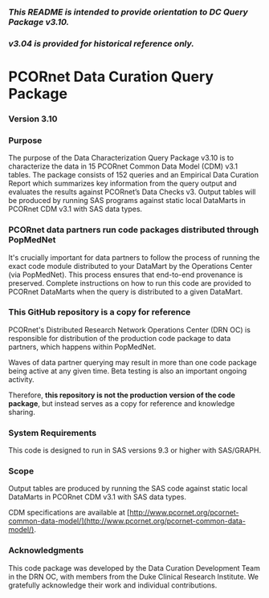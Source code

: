 ### *This README is intended to provide orientation to DC Query Package v3.10.*  
### *v3.04 is provided for historical reference only.*

# PCORnet Data Curation Query Package

### Version 3.10 

### Purpose
The purpose of the Data Characterization Query Package v3.10 is to characterize the data in 15 PCORnet Common Data Model (CDM) v3.1 tables. The package consists of 152 queries and an Empirical Data Curation Report which summarizes key information from the query output and evaluates the results against PCORnet’s Data Checks v3. Output tables will be produced by running SAS programs against static local DataMarts in PCORnet CDM v3.1 with SAS data types.

### PCORnet data partners run code packages distributed through PopMedNet
It's crucially important for data partners to follow the process of running the exact code module distributed to your DataMart by the Operations Center (via PopMedNet). This process ensures that end-to-end provenance is preserved. Complete instructions on how to run this code are provided to PCORnet DataMarts when the query is distributed to a given DataMart. 

### This GitHub repository is a copy for reference
PCORnet's Distributed Research Network Operations Center (DRN OC) is responsible for distribution of the production code package to data partners, which happens within PopMedNet.

Waves of data partner querying may result in more than one code package being active at any given time. Beta testing is also an important ongoing activity.

Therefore, **this repository is not the production version of the code package**, but instead serves as a copy for reference and knowledge sharing.

### System Requirements
This code is designed to run in SAS versions 9.3 or higher with SAS/GRAPH.

### Scope
Output tables are produced by running the SAS code against static local DataMarts in PCORnet CDM v3.1 with SAS data types. 

CDM specifications are available at [http://www.pcornet.org/pcornet-common-data-model/](http://www.pcornet.org/pcornet-common-data-model/). 

### Acknowledgments
This code package was developed by the Data Curation Development Team in the DRN OC, with members from the Duke Clinical Research Institute. We gratefully acknowledge their work and individual contributions.
